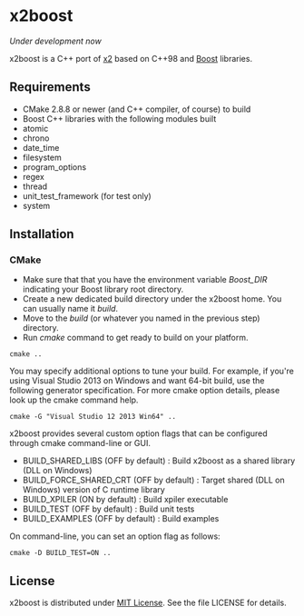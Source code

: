 x2boost
=======

_Under development now_

x2boost is a C++ port of [x2](https://github.com/jaykang920/x2) based on C++98
and [Boost](http://www.boost.org/) libraries.

Requirements
------------

* CMake 2.8.8 or newer (and C++ compiler, of course) to build
* Boost C++ libraries with the following modules built
 * atomic
 * chrono
 * date_time
 * filesystem
 * program_options
 * regex
 * thread
 * unit_test_framework (for test only)
 * system

Installation
------------

### CMake

* Make sure that that you have the environment variable *Boost_DIR* indicating your Boost library root directory.
* Create a new dedicated build directory under the x2boost home. You can usually name it *build*.
* Move to the *build* (or whatever you named in the previous step) directory.
* Run *cmake* command to get ready to build on your platform.
```
cmake ..
```
You may specify additional options to tune your build. For example, if you're using Visual Studio 2013 on Windows and want 64-bit build, use the following generator specification. For more cmake option details, please look up the cmake command help.
```
cmake -G "Visual Studio 12 2013 Win64" ..
```
x2boost provides several custom option flags that can be configured through cmake command-line or GUI.
 * BUILD_SHARED_LIBS (OFF by default) : Build x2boost as a shared library (DLL on Windows)
 * BUILD_FORCE_SHARED_CRT (OFF by default) : Target shared (DLL on Windows) version of C runtime library
 * BUILD_XPILER (ON by default) : Build xpiler executable
 * BUILD_TEST (OFF by default) : Build unit tests
 * BUILD_EXAMPLES (OFF by default) : Build examples

On command-line, you can set an option flag as follows:
```
cmake -D BUILD_TEST=ON ..
```

License
-------

x2boost is distributed under [MIT License](http://opensource.org/licenses/MIT).
See the file LICENSE for details.
